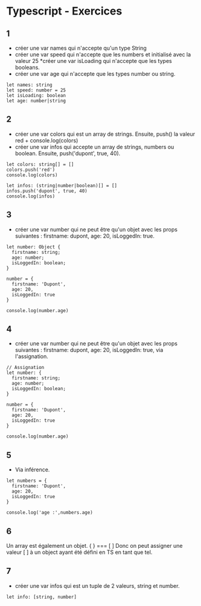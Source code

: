# Typescript - Exercices

## 1
* créer une var names qui n'accepte qu'un type String
* créer une var speed qui n'accepte que les numbers et initialisé avec la valeur 25
*créer une var isLoading qui n'accepte que les types booleans.
* créer une var age qui n'accepte que les types number ou string.
```
let names: string
let speed: number = 25
let isLoading: boolean
let age: number|string
```

## 2
* créer une var colors qui est un array de strings. Ensuite, push() la valeur red + console.log(colors)
* créer une var infos qui accepte un array de strings, numbers ou boolean. Ensuite, push('dupont', true, 40).
```
let colors: string[] = []
colors.push('red')
console.log(colors)

let infos: (string|number|boolean)[] = []
infos.push('dupont', true, 40)
console.log(infos)
```

## 3
* créer une var number qui ne peut être qu'un objet avec les props suivantes : firstname: dupont, age: 20, isLoggedIn: true.
```
let number: Object {
  firstname: string;
  age: number;
  isLoggedIn: boolean;
}

number = {
  firstname: 'Dupont',
  age: 20,
  isLoggedIn: true
}

console.log(number.age)
```

## 4
* créer une var number qui ne peut être qu'un objet avec les props suivantes : firstname: dupont, age: 20, isLoggedIn: true, via l'assignation.
```
// Assignation
let number: {
  firstname: string;
  age: number;
  isLoggedIn: boolean;
}

number = {
  firstname: 'Dupont',
  age: 20,
  isLoggedIn: true
}

console.log(number.age)
```

## 5
* Via inférence.
```
let numbers = {
  firstname: 'Dupont',
  age: 20,
  isLoggedIn: true
}

console.log('age :',numbers.age)
```

## 6
Un array est également un objet. { } === [ ]
Donc on peut assigner une valeur [ ] à un object ayant été défini en TS en tant que tel.


## 7
* créer une var infos qui est un tuple de 2 valeurs, string et number.
```
let info: [string, number]
```